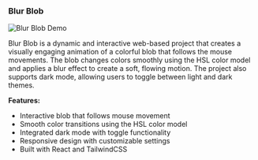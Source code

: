 ### Blur Blob

![Blur Blob Demo](./src/assets/blurBlop.gif)

Blur Blob is a dynamic and interactive web-based project that creates a visually engaging animation of a colorful blob that follows the mouse movements. The blob changes colors smoothly using the HSL color model and applies a blur effect to create a soft, flowing motion. The project also supports dark mode, allowing users to toggle between light and dark themes.

**Features:**

- Interactive blob that follows mouse movement
- Smooth color transitions using the HSL color model
- Integrated dark mode with toggle functionality
- Responsive design with customizable settings
- Built with React and TailwindCSS
